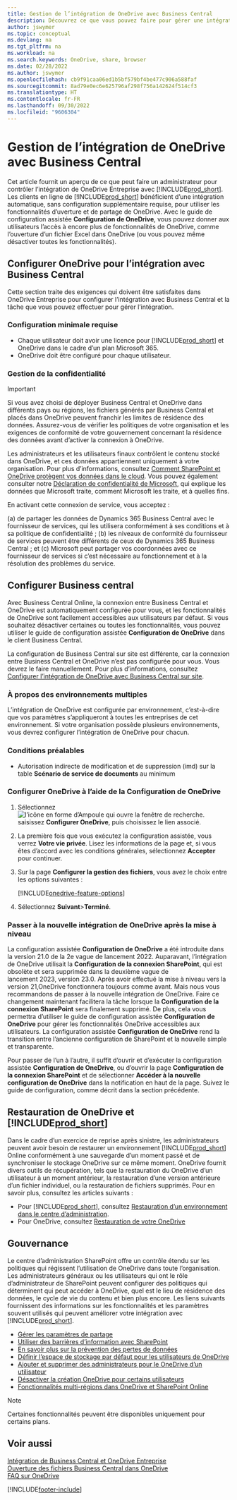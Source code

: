 ```yaml
---
title: Gestion de l’intégration de OneDrive avec Business Central
description: Découvrez ce que vous pouvez faire pour gérer une intégration entre Business Central et OneDrive Entreprise.
author: jswymer
ms.topic: conceptual
ms.devlang: na
ms.tgt_pltfrm: na
ms.workload: na
ms.search.keywords: OneDrive, share, browser
ms.date: 02/28/2022
ms.author: jswymer
ms.openlocfilehash: cb9f91caa06ed1b5bf579bf4be477c906a588faf
ms.sourcegitcommit: 8ad79e0ec6e625796af298f756a142624f514cf3
ms.translationtype: HT
ms.contentlocale: fr-FR
ms.lasthandoff: 09/30/2022
ms.locfileid: "9606304"
---
```

# <a name="managing-onedrive-integration-with-business-central"></a>Gestion de l’intégration de OneDrive avec Business Central

Cet article fournit un aperçu de ce que peut faire un administrateur pour contrôler l’intégration de OneDrive Entreprise avec [!INCLUDE[prod_short](includes/prod_short.md)]. Les clients en ligne de [!INCLUDE[prod_short](includes/prod_short.md)] bénéficient d’une intégration automatique, sans configuration supplémentaire requise, pour utiliser les fonctionnalités d’uverture et de partage de OneDrive. Avec le guide de configuration assistée **Configuration de OneDrive**, vous pouvez donner aux utilisateurs l’accès à encore plus de fonctionnalités de OneDrive, comme l’ouverture d’un fichier Excel dans OneDrive (ou vous pouvez même désactiver toutes les fonctionnalités).  

## <a name="configure-onedrive-for-integration-with-business-central"></a>Configurer OneDrive pour l’intégration avec Business Central

Cette section traite des exigences qui doivent être satisfaites dans OneDrive Entreprise pour configurer l’intégration avec Business Central et la tâche que vous pouvez effectuer pour gérer l’intégration.

### <a name="minimum-requirements"></a>Configuration minimale requise

* Chaque utilisateur doit avoir une licence pour [!INCLUDE[prod_short](includes/prod_short.md)] et OneDrive dans le cadre d’un plan Microsoft 365.
* OneDrive doit être configuré pour chaque utilisateur.

### <a name="managing-privacy"></a>Gestion de la confidentialité

> [!IMPORTANT]
> Si vous avez choisi de déployer Business Central et OneDrive dans différents pays ou régions, les fichiers générés par Business Central et placés dans OneDrive peuvent franchir les limites de résidence des données. Assurez-vous de vérifier les politiques de votre organisation et les exigences de conformité de votre gouvernement concernant la résidence des données avant d’activer la connexion à OneDrive.

Les administrateurs et les utilisateurs finaux contrôlent le contenu stocké dans OneDrive, et ces données appartiennent uniquement à votre organisation. Pour plus d’informations, consultez [Comment SharePoint et OneDrive protègent vos données dans le cloud](/sharepoint/safeguarding-your-data). Vous pouvez également consulter notre [Déclaration de confidentialité de Microsoft](https://privacy.microsoft.com/en-us/privacystatement), qui explique les données que Microsoft traite, comment Microsoft les traite, et à quelles fins.

En activant cette connexion de service, vous acceptez :

(a) de partager les données de Dynamics 365 Business Central avec le fournisseur de services, qui les utilisera conformément à ses conditions et à sa politique de confidentialité ; (b) les niveaux de conformité du fournisseur de services peuvent être différents de ceux de Dynamics 365 Business Central ; et (c) Microsoft peut partager vos coordonnées avec ce fournisseur de services si c’est nécessaire au fonctionnement et à la résolution des problèmes du service.

## <a name="configure-business-central"></a>Configurer Business central

Avec Business Central Online, la connexion entre Business Central et OneDrive est automatiquement configurée pour vous, et les fonctionnalités de OneDrive sont facilement accessibles aux utilisateurs par défaut. Si vous souhaitez désactiver certaines ou toutes les fonctionnalités, vous pouvez utiliser le guide de configuration assistée **Configuration de OneDrive** dans le client Business Central.

La configuration de Business Central sur site est différente, car la connexion entre Business Central et OneDrive n’est pas configurée pour vous. Vous devrez le faire manuellement. Pour plus d’informations, consultez [Configurer l’intégration de OneDrive avec Business Central sur site](admin-onedrive-integration-onpremises.md).

### <a name="about-multiple-environments"></a>À propos des environnements multiples

L’intégration de OneDrive est configurée par environnement, c’est-à-dire que vos paramètres s’appliqueront à toutes les entreprises de cet environnement. Si votre organisation possède plusieurs environnements, vous devrez configurer l’intégration de OneDrive pour chacun.

### <a name="prerequisites"></a>Conditions préalables

- Autorisation indirecte de modification et de suppression (imd) sur la table **Scénario de service de documents** au minimum

### <a name="configure-onedrive-using-onedrive-setup"></a>Configurer OneDrive à l’aide de la Configuration de OneDrive

1. Sélectionnez ![l’icône en forme d’Ampoule qui ouvre la fenêtre de recherche.](media/ui-search/search_small.png "Dites-moi ce que vous voulez faire") saisissez **Configurer OneDrive**, puis choisissez le lien associé. 
2. La première fois que vous exécutez la configuration assistée, vous verrez **Votre vie privée**. Lisez les informations de la page et, si vous êtes d’accord avec les conditions générales, sélectionnez **Accepter** pour continuer.
3. Sur la page **Configurer la gestion des fichiers**, vous avez le choix entre les options suivantes :

   [!INCLUDE[onedrive-feature-options](includes/onedrive-feature-options.md)]
4. Sélectionnez **Suivant**>**Terminé**.

### <a name="switching-to-new-onedrive-integration-after-upgrade"></a>Passer à la nouvelle intégration de OneDrive après la mise à niveau

La configuration assistée **Configuration de OneDrive** a été introduite dans la version 21.0 de la 2e vague de lancement 2022. Auparavant, l’intégration de OneDrive utilisait la **Configuration de la connexion SharePoint**, qui est obsolète et sera supprimée dans la deuxième vague de lancement 2023, version 23.0. Après avoir effectué la mise à niveau vers la version 21,OneDrive fonctionnera toujours comme avant. Mais nous vous recommandons de passer à la nouvelle intégration de OneDrive. Faire ce changement maintenant facilitera la tâche lorsque la **Configuration de la connexion SharePoint** sera finalement supprimé. De plus, cela vous permettra d’utiliser le guide de configuration assistée **Configuration de OneDrive** pour gérer les fonctionnalités OneDrive accessibles aux utilisateurs. La configuration assistée **Configuration de OneDrive** rend la transition entre l’ancienne configuration de SharePoint et la nouvelle simple et transparente.

Pour passer de l’un à l’autre, il suffit d’ouvrir et d’exécuter la configuration assistée **Configuration de OneDrive**, ou d’ouvrir la page **Configuration de la connexion SharePoint** et de sélectionner **Accéder à la nouvelle configuration de OneDrive** dans la notification en haut de la page. Suivez le guide de configuration, comme décrit dans la section précédente.

## <a name="restoring-onedrive-and-prod_short"></a>Restauration de OneDrive et [!INCLUDE[prod_short](includes/prod_short.md)]

Dans le cadre d’un exercice de reprise après sinistre, les administrateurs peuvent avoir besoin de restaurer un environnement [!INCLUDE[prod_short](includes/prod_short.md)] Online conformément à une sauvegarde d’un moment passé et de synchroniser le stockage OneDrive sur ce même moment. OneDrive fournit divers outils de récupération, tels que la restauration du OneDrive d’un utilisateur à un moment antérieur, la restauration d’une version antérieure d’un fichier individuel, ou la restauration de fichiers supprimés. Pour en savoir plus, consultez les articles suivants :

* Pour [!INCLUDE[prod_short](includes/prod_short.md)], consultez [Restauration d’un environnement dans le centre d’administration](/dynamics365/business-central/dev-itpro/administration/tenant-admin-center-backup-restore).
* Pour OneDrive, consultez [Restauration de votre OneDrive](https://support.microsoft.com/en-us/office/restore-your-onedrive-fa231298-759d-41cf-bcd0-25ac53eb8a15?ui=en-us&rs=en-us&ad=us)

## <a name="governance"></a>Gouvernance

Le centre d’administration SharePoint offre un contrôle étendu sur les politiques qui régissent l’utilisation de OneDrive dans toute l’organisation. Les administrateurs généraux ou les utilisateurs qui ont le rôle d’administrateur de SharePoint peuvent configurer des politiques qui déterminent qui peut accéder à OneDrive, quel est le lieu de résidence des données, le cycle de vie du contenu et bien plus encore. Les liens suivants fournissent des informations sur les fonctionnalités et les paramètres souvent utilisés qui peuvent améliorer votre intégration avec [!INCLUDE[prod_short](includes/prod_short.md)]. 

* [Gérer les paramètres de partage](/sharepoint/turn-external-sharing-on-or-off)
* [Utiliser des barrières d’information avec SharePoint](/sharepoint/information-barriers)
* [En savoir plus sur la prévention des pertes de données](/microsoft-365/compliance/dlp-learn-about-dlp)
* [Définir l’espace de stockage par défaut pour les utilisateurs de OneDrive](/onedrive/set-default-storage-space)
* [Ajouter et supprimer des administrateurs pour le OneDrive d’un utilisateur](/sharepoint/manage-user-profiles#add-and-remove-admins-for-a-users-onedrive)
* [Désactiver la création OneDrive pour certains utilisateurs](/sharepoint/manage-user-profiles#disable-onedrive-creation-for-some-users)
* [Fonctionnalités multi-régions dans OneDrive et SharePoint Online](/microsoft-365/enterprise/multi-geo-capabilities-in-onedrive-and-sharepoint-online-in-microsoft-365)

> [!NOTE]
> Certaines fonctionnalités peuvent être disponibles uniquement pour certains plans.

## <a name="see-also"></a>Voir aussi

[Intégration de Business Central et OneDrive Entreprise](across-onedrive-overview.md)  
[Ouverture des fichiers Business Central dans OneDrive](across-share-onedrive.md)  
[FAQ sur OneDrive](admin-onedrive-faq.md)  

[!INCLUDE[footer-include](includes/footer-banner.md)]
